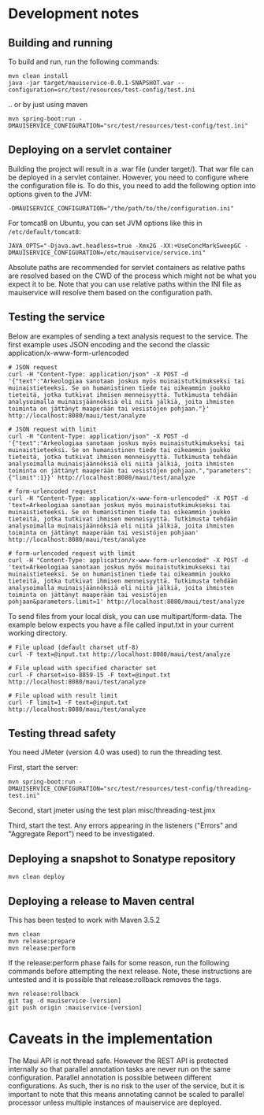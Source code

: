 # Development notes

## Building and running

To build and run, run the following commands:

```shell
mvn clean install
java -jar target/mauiservice-0.0.1-SNAPSHOT.war --configuration=src/test/resources/test-config/test.ini
```

.. or by just using maven

```shell
mvn spring-boot:run -DMAUISERVICE_CONFIGURATION="src/test/resources/test-config/test.ini"
```

## Deploying on a servlet container

Building the project will result in a .war file (under target/). That war file can be deployed in a servlet container. However,
you need to configure where the configuration file is. To do this, you need to add the following option into options given to the JVM:

```
-DMAUISERVICE_CONFIGURATION="/the/path/to/the/configuration.ini"
```

For tomcat8 on Ubuntu, you can set JVM options like this in `/etc/default/tomcat8`:

```
JAVA_OPTS="-Djava.awt.headless=true -Xmx2G -XX:+UseConcMarkSweepGC -DMAUISERVICE_CONFIGURATION=/etc/mauiservice/service.ini"
```

Absolute paths are recommended for servlet containers as relative paths are resolved based on the CWD of the process which might not be what you expect it to be. Note that you can use relative paths within the INI file as mauiservice will resolve them based on the configuration path.


## Testing the service

Below are examples of sending a text analysis request to the service. The first example uses JSON encoding and the second the classic application/x-www-form-urlencoded


```shell
# JSON request
curl -H "Content-Type: application/json" -X POST -d '{"text":"Arkeologiaa sanotaan joskus myös muinaistutkimukseksi tai muinaistieteeksi. Se on humanistinen tiede tai oikeammin joukko tieteitä, jotka tutkivat ihmisen menneisyyttä. Tutkimusta tehdään analysoimalla muinaisjäännöksiä eli niitä jälkiä, joita ihmisten toiminta on jättänyt maaperään tai vesistöjen pohjaan."}' http://localhost:8080/maui/test/analyze

# JSON request with limit
curl -H "Content-Type: application/json" -X POST -d '{"text":"Arkeologiaa sanotaan joskus myös muinaistutkimukseksi tai muinaistieteeksi. Se on humanistinen tiede tai oikeammin joukko tieteitä, jotka tutkivat ihmisen menneisyyttä. Tutkimusta tehdään analysoimalla muinaisjäännöksiä eli niitä jälkiä, joita ihmisten toiminta on jättänyt maaperään tai vesistöjen pohjaan.","parameters":{"limit":1}}' http://localhost:8080/maui/test/analyze

# form-urlencoded request
curl -H "Content-Type: application/x-www-form-urlencoded" -X POST -d 'text=Arkeologiaa sanotaan joskus myös muinaistutkimukseksi tai muinaistieteeksi. Se on humanistinen tiede tai oikeammin joukko tieteitä, jotka tutkivat ihmisen menneisyyttä. Tutkimusta tehdään analysoimalla muinaisjäännöksiä eli niitä jälkiä, joita ihmisten toiminta on jättänyt maaperään tai vesistöjen pohjaan' http://localhost:8080/maui/test/analyze

# form-urlencoded request with limit
curl -H "Content-Type: application/x-www-form-urlencoded" -X POST -d 'text=Arkeologiaa sanotaan joskus myös muinaistutkimukseksi tai muinaistieteeksi. Se on humanistinen tiede tai oikeammin joukko tieteitä, jotka tutkivat ihmisen menneisyyttä. Tutkimusta tehdään analysoimalla muinaisjäännöksiä eli niitä jälkiä, joita ihmisten toiminta on jättänyt maaperään tai vesistöjen pohjaan&parameters.limit=1' http://localhost:8080/maui/test/analyze
```

To send files from your local disk, you can use multipart/form-data. The example below expects you have a file called input.txt in your current working directory.
```shell
# File upload (default charset utf-8)
curl -F text=@input.txt http://localhost:8080/maui/test/analyze

# File upload with specified character set
curl -F charset=iso-8859-15 -F text=@input.txt http://localhost:8080/maui/test/analyze

# File upload with result limit
curl -F limit=1 -F text=@input.txt http://localhost:8080/maui/test/analyze
```

## Testing thread safety

You need JMeter (version 4.0 was used) to run the threading test. 

First, start the server:

```shell
mvn spring-boot:run -DMAUISERVICE_CONFIGURATION="src/test/resources/test-config/threading-test.ini"
```

Second, start jmeter using the test plan misc/threading-test.jmx

Third, start the test. Any errors appearing in the listeners ("Errors" and "Aggregate Report") need to be investigated.

## Deploying a snapshot to Sonatype repository

```shell
mvn clean deploy
```

## Deploying a release to Maven central

This has been tested to work with Maven 3.5.2

```shell
mvn clean
mvn release:prepare
mvn release:perform
```

If the release:perform phase fails for some reason, run the following commands before attempting the next release. Note, these instructions are untested and it is possible that release:rollback removes the tags.

```shell
mvn release:rollback
git tag -d mauiservice-[version]
git push origin :mauiservice-[version]
```

# Caveats in the implementation

The Maui API is not thread safe. However the REST API is protected internally so that parallel annotation tasks are never run on the same configuration. Parallel annotation is possible between different configurations. As such, ther is no risk to the user of the service, but it is important to note that this means annotating cannot be scaled to parallel processor unless multiple instances of mauiservice are deployed.
